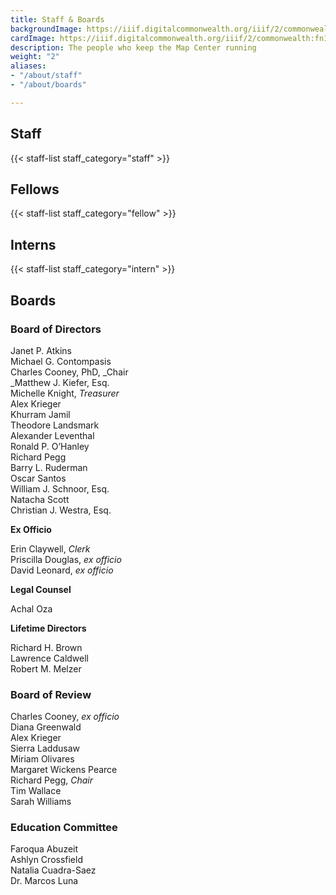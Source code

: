 ```yaml
---
title: Staff & Boards
backgroundImage: https://iiif.digitalcommonwealth.org/iiif/2/commonwealth:x633f9536/5059,2047,4782,3064/1200,/0/default.jpg
cardImage: https://iiif.digitalcommonwealth.org/iiif/2/commonwealth:fn107c46z/5541,3558,1849,978/,300/0/default.jpg
description: The people who keep the Map Center running
weight: "2"
aliases:
- "/about/staff"
- "/about/boards"

---
```

## Staff

{{< staff-list staff_category="staff" >}}

## Fellows

{{< staff-list staff_category="fellow" >}}

## Interns

{{< staff-list staff_category="intern" >}}

## Boards

### Board of Directors

Janet P. Atkins  
Michael G. Contompasis  
Charles Cooney, PhD, _Chair  
_Matthew J. Kiefer, Esq.  
Michelle Knight, _Treasurer_  
Alex Krieger  
Khurram Jamil  
Theodore Landsmark  
Alexander Leventhal  
Ronald P. O’Hanley  
Richard Pegg  
Barry L. Ruderman  
Oscar Santos  
William J. Schnoor, Esq.  
Natacha Scott  
Christian J. Westra, Esq.

**Ex Officio**

Erin Claywell, _Clerk_  
Priscilla Douglas, _ex officio_  
David Leonard, _ex officio_

**Legal Counsel**

Achal Oza

**Lifetime Directors**

Richard H. Brown  
Lawrence Caldwell  
Robert M. Melzer

### Board of Review

Charles Cooney, _ex officio_  
Diana Greenwald  
Alex Krieger  
Sierra Laddusaw  
Miriam Olivares  
Margaret Wickens Pearce  
Richard Pegg, _Chair_  
Tim Wallace  
Sarah Williams

### Education Committee

Faroqua Abuzeit  
Ashlyn Crossfield  
Natalia Cuadra-Saez  
Dr. Marcos Luna
